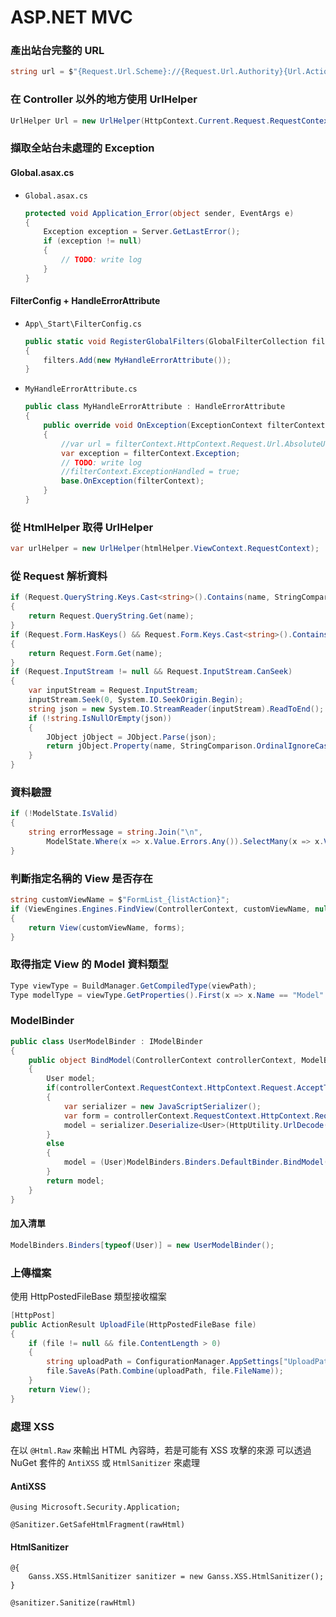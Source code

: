 # ASP.NET MVC

### 產出站台完整的 URL

```cs
string url = $"{Request.Url.Scheme}://{Request.Url.Authority}{Url.Action("Generate", "Home", new { guid = guid })}";
```

### 在 Controller 以外的地方使用 UrlHelper

```cs
UrlHelper Url = new UrlHelper(HttpContext.Current.Request.RequestContext);
```

### 擷取全站台未處理的 Exception

#### Global.asax.cs

- `Global.asax.cs`
  ```cs
  protected void Application_Error(object sender, EventArgs e)
  {
      Exception exception = Server.GetLastError();
      if (exception != null)
      {
          // TODO: write log
      }
  }
  ```

#### FilterConfig + HandleErrorAttribute

- `App\_Start\FilterConfig.cs`
  ```cs
  public static void RegisterGlobalFilters(GlobalFilterCollection filters)
  {
      filters.Add(new MyHandleErrorAttribute());
  }
  ```
- `MyHandleErrorAttribute.cs`
  ```cs
  public class MyHandleErrorAttribute : HandleErrorAttribute
  {
      public override void OnException(ExceptionContext filterContext)
      {
          //var url = filterContext.HttpContext.Request.Url.AbsoluteUri;
          var exception = filterContext.Exception;
          // TODO: write log
          //filterContext.ExceptionHandled = true;
          base.OnException(filterContext);
      }
  }
  ```

### 從 HtmlHelper 取得 UrlHelper

```cs
var urlHelper = new UrlHelper(htmlHelper.ViewContext.RequestContext);
```

### 從 Request 解析資料

```cs
if (Request.QueryString.Keys.Cast<string>().Contains(name, StringComparer.OrdinalIgnoreCase))
{
    return Request.QueryString.Get(name);
}
if (Request.Form.HasKeys() && Request.Form.Keys.Cast<string>().Contains(name, StringComparer.OrdinalIgnoreCase))
{
    return Request.Form.Get(name);
}
if (Request.InputStream != null && Request.InputStream.CanSeek)
{
    var inputStream = Request.InputStream;
    inputStream.Seek(0, System.IO.SeekOrigin.Begin);
    string json = new System.IO.StreamReader(inputStream).ReadToEnd();
    if (!string.IsNullOrEmpty(json))
    {
        JObject jObject = JObject.Parse(json);
        return jObject.Property(name, StringComparison.OrdinalIgnoreCase)?.Value.ToString();
    }
}
```

### 資料驗證

```cs
if (!ModelState.IsValid)
{
    string errorMessage = string.Join("\n",
        ModelState.Where(x => x.Value.Errors.Any()).SelectMany(x => x.Value.Errors.Select(y => y.ErrorMessage)));
}
```

### 判斷指定名稱的 View 是否存在

```cs
string customViewName = $"FormList_{listAction}";
if (ViewEngines.Engines.FindView(ControllerContext, customViewName, null).View != null)
{
    return View(customViewName, forms);
}
```

### 取得指定 View 的 Model 資料類型

```cs
Type viewType = BuildManager.GetCompiledType(viewPath);
Type modelType = viewType.GetProperties().First(x => x.Name == "Model" && x.DeclaringType.Name == "WebViewPage`1").PropertyType;
```

### ModelBinder

```cs
public class UserModelBinder : IModelBinder
{
    public object BindModel(ControllerContext controllerContext, ModelBindingContext bindingContext)
    {
        User model;
        if(controllerContext.RequestContext.HttpContext.Request.AcceptTypes.Contains("application/json"))
        {
            var serializer = new JavaScriptSerializer();
            var form = controllerContext.RequestContext.HttpContext.Request.Form.ToString();
            model = serializer.Deserialize<User>(HttpUtility.UrlDecode(form));
        }
        else
        {
            model = (User)ModelBinders.Binders.DefaultBinder.BindModel(controllerContext, bindingContext);
        }
        return model;
    }
}
```

#### 加入清單

```cs
ModelBinders.Binders[typeof(User)] = new UserModelBinder();
```

### 上傳檔案

使用 HttpPostedFileBase 類型接收檔案

```cs
[HttpPost]
public ActionResult UploadFile(HttpPostedFileBase file)
{
    if (file != null && file.ContentLength > 0)
    {
        string uploadPath = ConfigurationManager.AppSettings["UploadPath"];
        file.SaveAs(Path.Combine(uploadPath, file.FileName));
    }
    return View();
}
```

### 處理 XSS

在以 `@Html.Raw` 來輸出 HTML 內容時，若是可能有 XSS 攻擊的來源
可以透過 NuGet 套件的 `AntiXSS` 或 `HtmlSanitizer` 來處理

#### AntiXSS
``` cshtml
@using Microsoft.Security.Application;

@Sanitizer.GetSafeHtmlFragment(rawHtml)
```

#### HtmlSanitizer
``` cshtml
@{
    Ganss.XSS.HtmlSanitizer sanitizer = new Ganss.XSS.HtmlSanitizer();
}

@sanitizer.Sanitize(rawHtml)
```